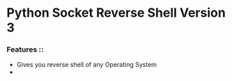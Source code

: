 # Python Socket Reverse Shell Version 3 
<h3>Features ::</h3>
<ul>
  <li>Gives you reverse shell of any Operating System</li>
  <li></li>
</ul>
